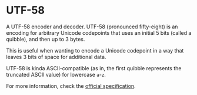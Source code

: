 # UTF-58

A UTF-58 encoder and decoder.
UTF-58 (pronounced fifty-eight) is an encoding for arbitrary Unicode codepoints that uses an initial 5 bits (called a quibble),
and then up to 3 bytes.

This is useful when wanting to encode a Unicode codepoint in a way that leaves 3 bits of space for additional data.

UTF-58 is kinda ASCII-compatible (as in, the first quibble represents the truncated ASCII value) for lowercase `a`-`z`.

For more information, check the [official specification](https://github.com/crabble-rs/utf58/blob/main/spec.md).
